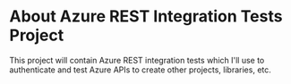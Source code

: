 # About Azure REST Integration Tests Project

This project will contain Azure REST integration tests which I'll use to authenticate and test Azure APIs to create other projects, libraries, etc.
